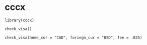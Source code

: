 # cccx

```{r}
library(cccx)

check_visa()

check_visa(home_cur = "CAD", foriegn_cur = "USD", fee = .025)
```
